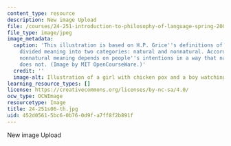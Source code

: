 ```yaml
---
content_type: resource
description: New image Upload
file: /courses/24-251-introduction-to-philosophy-of-language-spring-2006/452d05615bc60b760d9fa7ff8f2b891f_24-251s06-th.jpg
file_type: image/jpeg
image_metadata:
  caption: 'This illustration is based on H.P. Grice''s definitions of meaning. He
    divided meaning into two categories: natural and nonnatural. According to Grice,
    nonnatural meaning depends on people''s intentions in a way that natural meaning
    does not. (Image by MIT OpenCourseWare.)'
  credit: ''
  image-alt: Illustration of a girl with chicken pox and a boy watching a clock.
learning_resource_types: []
license: https://creativecommons.org/licenses/by-nc-sa/4.0/
ocw_type: OCWImage
resourcetype: Image
title: 24-251s06-th.jpg
uid: 452d0561-5bc6-0b76-0d9f-a7ff8f2b891f
---
```

New image Upload